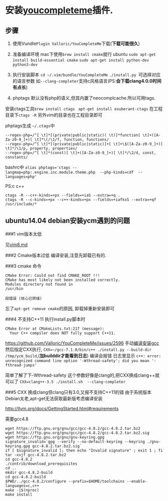 # 安装[youcompleteme](https://github.com/Valloric/YouCompleteMe#full-installation-guide)插件.

## 步骤
1. 使用Vundle`Plugin Valloric/YouCompleteMe`下载(**下载可能很久**)

2. 准备编译环境
mac下使用`brew install cmake`就行
ubuntu `sudo apt-get install build-essential cmake` `sudo apt-get install python-dev python3-dev`
3. 执行安装脚本
    `cd ~/.vim/bundle/YouCompleteMe`
    `./install.py `可选择对应的语言参数 如`--clang-completer`支持c风格语言(PS:**会下载clang4.0.0时间有点长**)
    
4. phptags
默认没有php的语义,但其内置了neocomplcache.所以可用tags.

安装ctags工具`brew install ctags` ` apt-get install exuberant-ctags` 
在工程目录下`ctags -R` 另外vim的目录也在工程目录即可

phptags生成
`~/.ctags`中

```
--regex-php=/^[ \t]*[(private|public|static)( \t)]*function[ \t]+([A-Za-z0-9_]+)[ \t]*\(/\1/f, function, functions/
--regex-php=/^[ \t]*[(private|public|static)]+[ \t]+\$([A-Za-z0-9_]+)[ \t]*/\1/p, property, properties/
--regex-php=/^[ \t]*(const)[ \t]+([A-Za-z0-9_]+)[ \t]*/\2/d, const, constants/
```
bashrc中
`alias phptags='ctags --langmap=php:.engine.inc.module.theme.php  --php-kinds=cdf  --languages=php'`

PS:c c++
```
ctags -R --c++-kinds=+px --fields=+iaS --extra=+q .
ctags -R --c-kinds=+px --c++-kinds=+px --fields=+iafksS --extra=+qf /usr/include/*
```

    
    
    

## ubuntu14.04 debian安装ycm遇到的问题

###1 vim版本太低

见[vim8.md](vim8.md)

###2 Cmake版本过低
编译安装,注意先卸载已有的.

###3 cmake 命令
```
CMake Error: Could not find CMAKE_ROOT !!!
CMake has most likely not been installed correctly.
Modules directory not found in
/usr/bin

段错误 (核心已转储)
```
 忘了`apt-get remove cmake`的原因, 卸载掉重新安装即可

###4 不支持C++11
执行install.py脚本时
```
CMake Error at CMakeLists.txt:217 (message):
  Your C++ compiler does NOT fully support C++11.
```
https://github.com/Valloric/YouCompleteMe/issues/2596
手动[编译安装gcc](gcc.md) 然后指定CXX执行,
`CXX=~/gcc-7.1.0/bin/c++ ./install.py --build-dir /tmp/ycm_build`,(**加builddir才能看到日志**) 编译会报错
日志里显示
`c++: error: unrecognized command line option '-Wthread-safety'; did you mean '-fthread-jumps'`

简单了解了下-Wthread-safety 这个参数好像是clang的,把CXX换成clang++就可以了
`CXX=clang++-3.5 ./install.sh  --clang-completer`

###5 CXX 换成clang但clang只有3.0,又报不支持C++11的错
由于系统版本Debian太老,apt-get无法获取最新版考虑编译安装

http://llvm.org/docs/GettingStarted.html#requirements

需要gcc4.8
```
wget https://ftp.gnu.org/gnu/gcc/gcc-4.8.2/gcc-4.8.2.tar.bz2
wget https://ftp.gnu.org/gnu/gcc/gcc-4.8.2/gcc-4.8.2.tar.bz2.sig
wget https://ftp.gnu.org/gnu/gnu-keyring.gpg
signature_invalid=`gpg --verify --no-default-keyring --keyring ./gnu-keyring.gpg gcc-4.8.2.tar.bz2.sig`
if [ $signature_invalid ]; then echo "Invalid signature" ; exit 1 ; fi
tar -xvjf gcc-4.8.2.tar.bz2
cd gcc-4.8.2
./contrib/download_prerequisites
cd ..
mkdir gcc-4.8.2-build
cd gcc-4.8.2-build
$PWD/../gcc-4.8.2/configure --prefix=$HOME/toolchains --enable-languages=c,c++
make -j$(nproc)
make install
```

